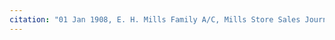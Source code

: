```yaml
---
citation: "01 Jan 1908, E. H. Mills Family A/C, Mills Store Sales Journal No. 41, inside back cover, digital photograph of book owned by Brooktondale collector."
---
```


